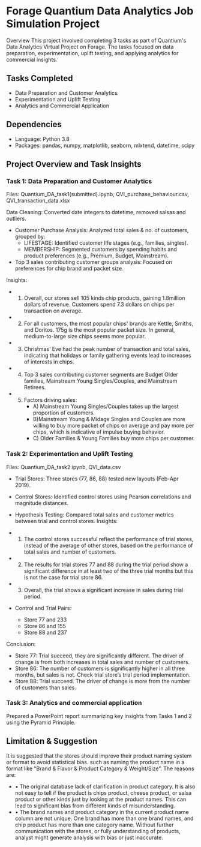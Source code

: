 # Forage Quantium Data Analytics Job Simulation Project
Overview
This project involved completing 3 tasks as part of Quantium's Data Analytics Virtual Project on Forage. The tasks focused on data preparation, experimentation, uplift testing, and applying analytics for commercial insights.

## Tasks Completed
- Data Preparation and Customer Analytics
- Experimentation and Uplift Testing
- Analytics and Commercial Application

## Dependencies
- Language: Python 3.8
- Packages: pandas, numpy, matplotlib, seaborn, mlxtend, datetime, scipy
## Project Overview and Task Insights 
### Task 1: Data Preparation and Customer Analytics
Files: Quantium_DA_task1(submitted).ipynb, QVI_purchase_behaviour.csv, QVI_transaction_data.xlsx

Data Cleaning: Converted date integers to datetime, removed salsas and outliers.
- Customer Purchase Analysis: Analyzed total sales & no. of customers, grouped by:
  - LIFESTAGE: Identified customer life stages (e.g., families, singles).
  - MEMBERSHIP: Segmented customers by spending habits and product preferences (e.g., Premium, Budget, Mainstream).
- Top 3 sales contributing customer groups analysis: Focused on preferences for chip brand and packet size.

Insights:
- 1. Overall, our stores sell 105 kinds chip products, gaining 1.8million dollars of revenue. Customers spend 7.3 dollars on chips per transaction on average.
- 2. For all customers, the most popular chips' brands are Kettle, Smiths, and Doritos. 175g is the most popular packet size. In general, medium-to-large size chips seems more popular.
- 3. Christmas’ Eve had the peak number of transaction and total sales, indicating that holidays or family gathering events lead to increases of interests in chips.
- 4. Top 3 sales contributing customer segments are Budget Older families, Mainstream Young Singles/Couples, and Mainstream Retirees.
- 5. Factors driving sales:
     - A) Mainstream Young Singles/Couples takes up the largest proportion of customers.
     - B)Mainstream Young & Midage Singles and Couples are more willing to buy more packet of chips on average and pay more per chips, which is indicative of impulse buying behavior.
     - C) Older Families & Young Families buy more chips per customer.

### Task 2: Experimentation and Uplift Testing
Files: Quantium_DA_task2.ipynb, QVI_data.csv
- Trial Stores: Three stores (77, 86, 88) tested new layouts (Feb-Apr 2019).
- Control Stores: Identified control stores using Pearson correlations and magnitude distances.
- Hypothesis Testing: Compared total sales and customer metrics between trial and control stores.
Insights:
- 1. The control stores successful reflect the performance of trial stores, instead of the average of other stores, based on the performance of total sales and number of customers.
- 2. The results for trial stores 77 and 88 during the trial period show a significant difference in at least two of the three trial months but this is not the case for trial store 86.
- 3. Overall, the trial shows a significant increase in sales during trial period.

- Control and Trial Pairs:
  - Store 77 and 233
  - Store 86 and 155
  - Store 88 and 237

Conclusion:
- Store 77: Trial succeed, they are significantly different. The driver of change is from both increases in total sales and number of customers.
- Store 86: The number of customers is significantly higher in all three months, but sales is not. Check trial store’s trial period implementation.
- Store 88: Trial succeed. The driver of change is more from the number of customers than sales.

### Task 3: Analytics and commercial application
Prepared a PowerPoint report summarizing key insights from Tasks 1 and 2 using the Pyramid Principle.

## Limitation & Suggestion
It is suggested that the stores should improve their product naming system or format to avoid statistical bias. such as naming the product name in a format like "Brand & Flavor & Product Category & Weight/Size”.
The reasons are:
- • The original database lack of clarification in product category. It is also not easy to tell if the
product is chips product, cheese product, or salsa product or other kinds just by looking at the
product names. This can lead to significant bias from different kinds of misunderstanding.
- • The brand names and product category in the current product name column are not unique. One
brand has more than one brand names, and chip product has more than one category name. Without further communication with the stores, or fully understanding of products, analyst might generate analysis with bias or just inaccurate.
